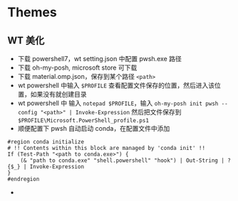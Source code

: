 # Themes

## WT 美化

- 下载 powershell7，wt setting.json 中配置 pwsh.exe 路径
- 下载 oh-my-posh, microsoft store 可下载
- 下载 material.omp.json，保存到某个路径 `<path>`
- wt powershell 中输入 `$PROFILE` 查看配置文件保存的位置，然后进入该位置，如果没有就创建目录
- wt powershell 中 输入 `notepad $PROFILE`，输入 `oh-my-posh init pwsh --config "<path>" | Invoke-Expression` 然后把文件保存到 `$PROFILE\Microsoft.PowerShell_profile.ps1`
- 顺便配置下 pwsh 自动启动 conda，在配置文件中添加
```  
#region conda initialize
# !! Contents within this block are managed by 'conda init' !!
If (Test-Path "<path to conda.exe>") {
    (& "path to conda.exe" "shell.powershell" "hook") | Out-String | ?{$_} | Invoke-Expression
}
#endregion
```
- 
